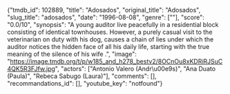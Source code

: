 {"tmdb_id": 102889, "title": "Adosados", "original_title": "Adosados", "slug_title": "adosados", "date": "1996-08-08", "genre": [""], "score": "0.0/10", "synopsis": "A young auditor live peacefully in a residential block consisting of identical townhouses. However, a purely casual visit to the veterinarian on duty with his dog, causes a chain of lies under which the auditor notices the hidden face of all his daily life, starting with the true meaning of the silence of his wife .", "image": "https://image.tmdb.org/t/p/w185_and_h278_bestv2/8OCnOu8xKDRiRJSuC4QK5R3FJfw.jpg", "actors": ["Antonio Valero (Andr\u00e9s)", "Ana Duato (Paula)", "Rebeca Sabugo (Laura)"], "comments": [], "recommandations_id": [], "youtube_key": "notfound"}